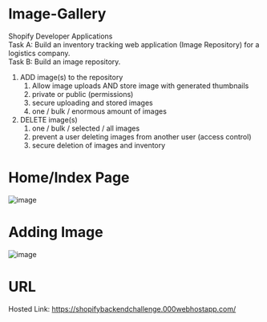 # Image-Gallery
Shopify Developer Applications      
Task A: Build an inventory tracking web application (Image Repository) for a logistics company.  
Task B: Build an image repository.

 1. ADD image(s) to the repository
    1. Allow image uploads AND store image with generated thumbnails
    2. private or public (permissions)
    3. secure uploading and stored images
    4. one / bulk / enormous amount of images 
 2. DELETE image(s)
    1. one / bulk / selected / all images 
    2. prevent a user deleting images from another user (access control)
    3. secure deletion of images and inventory 


# Home/Index Page
![image](https://user-images.githubusercontent.com/59449776/148281294-f9f0c491-2e0f-4efd-9ec7-78a5d45f707a.png)

# Adding Image
![image](https://user-images.githubusercontent.com/59449776/148282133-e7f0db0c-4c00-4fea-b7d4-8e15c256610d.png)

# URL
Hosted Link: https://shopifybackendchallenge.000webhostapp.com/

